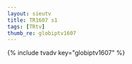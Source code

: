 ```yaml
--- 
layout: sieutv
title: TR1607 s1
tags: [TRtv]
thumb_re: globiptv1607
---
```

{% include tvadv key="globiptv1607" %} 
